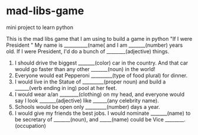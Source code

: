 # mad-libs-game
mini project to learn python

This is the mad libs game that I am using to build a game in python
"If I were President "
My name is __________(name( and I am _______(number) years old.   If I were President,  I'd  do a bunch of ________(adjective) things.
1. I should drive the biggest _______(color) car in the country. And that  car would go faster than any other _______(noun) in the world!
2. Everyone would eat Pepperoni _________(type of food plural) for dinner.
3. I would live in the Statue of _________(proper noun) and build a ______(verb ending in ing) pool at her feet.
4. I would wear a/an ________(clothing) on my head, and everyone would say I look  _______(adjective) like ______(any celebrity name).
5. Schools would be open only _________(number) days a year.
6. I would give my friends the best jobs.  I would nominate  _______(name) to be secretary  of _______(noun), and _____(name) could be Vice ________.(occupation)
